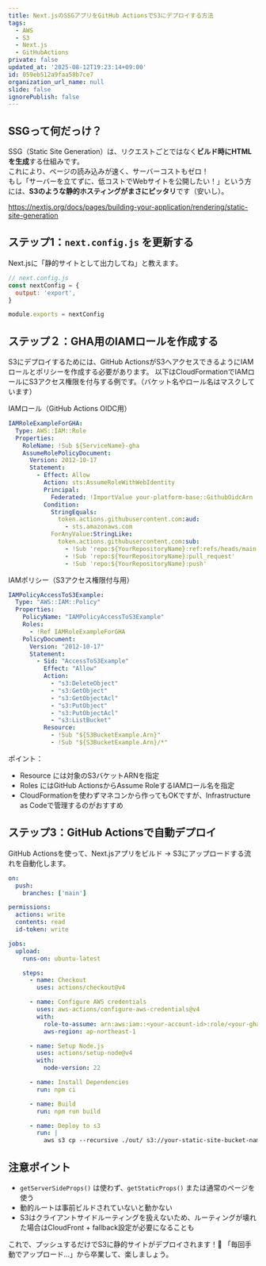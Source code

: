 ```yaml
---
title: Next.jsのSSGアプリをGitHub ActionsでS3にデプロイする方法
tags:
  - AWS
  - S3
  - Next.js
  - GitHubActions
private: false
updated_at: '2025-08-12T19:23:14+09:00'
id: 059eb512a9faa58b7ce7
organization_url_name: null
slide: false
ignorePublish: false
---
```


## SSGって何だっけ？

SSG（Static Site Generation）は、リクエストごとではなく**ビルド時にHTMLを生成**する仕組みです。  
これにより、ページの読み込みが速く、サーバーコストもゼロ！  
もし「サーバーを立てずに、低コストでWebサイトを公開したい！」という方には、**S3のような静的ホスティングがまさにピッタリ**です（安いし）。  

https://nextjs.org/docs/pages/building-your-application/rendering/static-site-generation


## ステップ1：`next.config.js` を更新する

Next.jsに「静的サイトとして出力してね」と教えます。

```js
// next.config.js
const nextConfig = {
  output: 'export',
}

module.exports = nextConfig
```

## ステップ２：GHA用のIAMロールを作成する

S3にデプロイするためには、GitHub ActionsがS3へアクセスできるようにIAMロールとポリシーを作成する必要があります。
以下はCloudFormationでIAMロールにS3アクセス権限を付与する例です。（バケット名やロール名はマスクしています）

IAMロール（GitHub Actions OIDC用）
```yaml
IAMRoleExampleForGHA:
  Type: AWS::IAM::Role
  Properties:
    RoleName: !Sub ${ServiceName}-gha
    AssumeRolePolicyDocument:
      Version: 2012-10-17
      Statement:
        - Effect: Allow
          Action: sts:AssumeRoleWithWebIdentity
          Principal:
            Federated: !ImportValue your-platform-base::GithubOidcArn
          Condition:
            StringEquals:
              token.actions.githubusercontent.com:aud:
                - sts.amazonaws.com
            ForAnyValue:StringLike:
              token.actions.githubusercontent.com:sub:
                - !Sub 'repo:${YourRepositoryName}:ref:refs/heads/main'
                - !Sub 'repo:${YourRepositoryName}:pull_request'
                - !Sub 'repo:${YourRepositoryName}:push'
```

IAMポリシー（S3アクセス権限付与用）

```yaml
IAMPolicyAccessToS3Example:
  Type: "AWS::IAM::Policy"
  Properties:
    PolicyName: "IAMPolicyAccessToS3Example"
    Roles:
      - !Ref IAMRoleExampleForGHA
    PolicyDocument:
      Version: "2012-10-17"
      Statement:
        - Sid: "AccessToS3Example"
          Effect: "Allow"
          Action:
            - "s3:DeleteObject"
            - "s3:GetObject"
            - "s3:GetObjectAcl"
            - "s3:PutObject"
            - "s3:PutObjectAcl"
            - "s3:ListBucket"
          Resource:
            - !Sub "${S3BucketExample.Arn}"
            - !Sub "${S3BucketExample.Arn}/*"

```

ポイント：
- Resource には対象のS3バケットARNを指定
- Roles にはGitHub ActionsからAssume RoleするIAMロール名を指定
- CloudFormationを使わずマネコンから作ってもOKですが、Infrastructure as Codeで管理するのがおすすめ

## ステップ3：GitHub Actionsで自動デプロイ

GitHub Actionsを使って、Next.jsアプリをビルド → S3にアップロードする流れを自動化します。

```yaml
on:
  push:
    branches: ['main']

permissions:
  actions: write
  contents: read
  id-token: write

jobs:
  upload:
    runs-on: ubuntu-latest

    steps:
      - name: Checkout
        uses: actions/checkout@v4

      - name: Configure AWS credentials
        uses: aws-actions/configure-aws-credentials@v4
        with:
          role-to-assume: arn:aws:iam::<your-account-id>:role/<your-gha-role>
          aws-region: ap-northeast-1

      - name: Setup Node.js
        uses: actions/setup-node@v4
        with:
          node-version: 22

      - name: Install Dependencies
        run: npm ci

      - name: Build
        run: npm run build

      - name: Deploy to s3
        run: |
          aws s3 cp --recursive ./out/ s3://your-static-site-bucket-name --acl public-read
```

## 注意ポイント

- `getServerSideProps()` は使わず、`getStaticProps()` または通常のページを使う
- 動的ルートは事前ビルドされていないと動かない
- S3はクライアントサイドルーティングを扱えないため、ルーティングが壊れた場合はCloudFront + fallback設定が必要になることも

これで、プッシュするだけでS3に静的サイトがデプロイされます！🚀
「毎回手動でアップロード…」から卒業して、楽しましょう。
